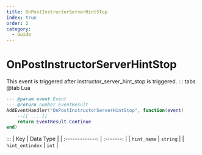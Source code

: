 ```yaml
---
title: OnPostInstructorServerHintStop
index: true
order: 2
category:
  - Guide
---
```


# OnPostInstructorServerHintStop
This event is triggered after instructor_server_hint_stop is triggered.
::: tabs
@tab Lua
```lua
--- @param event Event
--- @return number EventResult
AddEventHandler("OnPostInstructorServerHintStop", function(event)
    --[[ ... ]]
    return EventResult.Continue
end)
```

:::
|       Key       | Data Type |
| :-------------: | :-------: |
|   `hint_name`   |  `string` |
| `hint_entindex` |   `int`   |